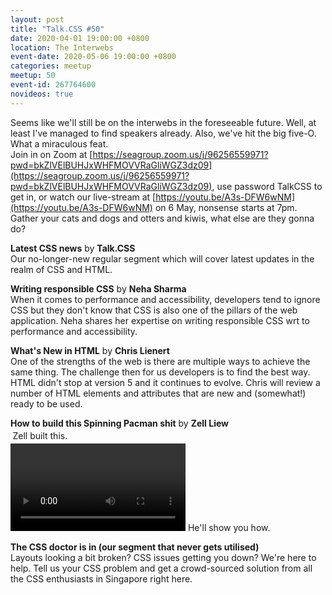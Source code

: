 ```yaml
---
layout: post
title: "Talk.CSS #50"
date: 2020-04-01 19:00:00 +0800
location: The Interwebs
event-date: 2020-05-06 19:00:00 +0800
categories: meetup
meetup: 50
event-id: 267764600
novideos: true
---
```

Seems like we'll still be on the interwebs in the foreseeable future. Well, at least I've managed to find speakers already. Also, we've hit the big five-O. What a miraculous feat.  
Join in on Zoom at [https://seagroup.zoom.us/j/96256559971?pwd=bkZlVElBUHJxWHFMOVVRaGliWGZ3dz09](https://seagroup.zoom.us/j/96256559971?pwd=bkZlVElBUHJxWHFMOVVRaGliWGZ3dz09), use password TalkCSS to get in, or watch our live-stream at [https://youtu.be/A3s-DFW6wNM](https://youtu.be/A3s-DFW6wNM) on 6 May, nonsense starts at 7pm.  
Gather your cats and dogs and otters and kiwis, what else are they gonna do?

**Latest CSS news** by **Talk.CSS**  
Our no-longer-new regular segment which will cover latest updates in the realm of CSS and HTML.

**Writing responsible CSS** by **Neha Sharma**  
When it comes to performance and accessibility, developers tend to ignore CSS but they don't know that CSS is also one of the pillars of the web application. Neha shares her expertise on writing responsible CSS wrt to performance and accessibility.

**What's New in HTML** by **Chris Lienert**  
One of the strengths of the web is there are multiple ways to achieve the same thing. The challenge then for us developers is to find the best way. HTML didn't stop at version 5 and it continues to evolve. Chris will review a number of HTML elements and attributes that are new and (somewhat!) ready to be used.

<p style="margin:0"><strong>How to build this Spinning Pacman shit</strong> by <strong>Zell Liew</strong></p>
<p style="margin:0.25em">Zell built this.</p>
<video autoplay loop style="height:10em">
  <source src="https://i.imgur.com/3CBzWlx.mp4" type="video/mp4">
  <p>Sorry, your browser doesn't support embedded videos.</p>
</video>
 He'll show you how.

**The CSS doctor is in (our segment that never gets utilised)**  
Layouts looking a bit broken? CSS issues getting you down? We're here to help. Tell us your CSS problem and get a crowd-sourced solution from all the CSS enthusiasts in Singapore right here.
